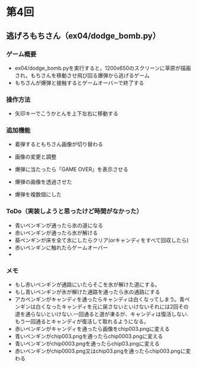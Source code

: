 # 第4回
## 逃げろもちさん（ex04/dodge_bomb.py）
### ゲーム概要
- ex04/dodge_bomb.pyを実行すると，1200x650のスクリーンに草原が描画され，もちさんを移動させ飛び回る爆弾から逃げるゲーム
- もちさんが爆弾と接触するとゲームオーバーで終了する
### 操作方法
- 矢印キーでこうかとんを上下左右に移動する
### 追加機能
- 着弾するともちさん画像が切り替わる

- 画像の変更と調整

- 爆弾に当たったら「GAME OVER」を表示させる

- 爆弾の画像を透過させた

- 爆弾を複数個にした
### ToDo（実装しようと思ったけど時間がなかった）
- 青いペンギンが通ったら氷の道になる
- 赤いペンギンが通ったら氷が解ける
- 葵ペンギンが床を全て氷にしたらクリア(orキャンディをすべて回収したら)
- 赤いペンギンに触れたらゲームオーバー
- 

### メモ
- もし赤いペンギンが通路にいたらそこを氷が解けた道にする。
- もし青いペンギンが氷が解けた通路を通ったら氷の通路にする
- アカペンギンがキャンディを通ったらキャンディは白くなってしまう。青ペンギンは白くなったキャンディを元に戻さないといけないそれには2回その道を通らないといけない.一回通ると道が凍るが、キャンディは復活しない.もう一回通るとキャンディが復活して取れるようになる。
- 赤いペンギンがキャンディを通ったら画像をchip003.pngに変える
- 青いペンギンがchip003.pngを通ったらchip0003.pngに変える
- 青いペンギンがchip0003.pngを通ったらchip03.pngに変える
- 赤いペンギンがchip0003.png又はchip03.pngを通ったらchip003.pngに変わる